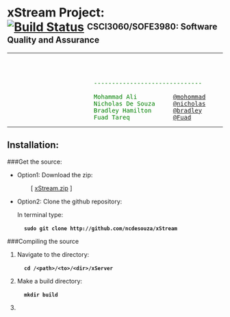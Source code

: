 xStream Project: <br> [![Build Status](https://magnum.travis-ci.com/ncdesouza/xstream.svg?token=WZRVmSR43sduJMwFxmyr)][mid]  <sup><sub>CSCI3060/SOFE3980: Software Quality and Assurance</sub></sup>
===============
---

<pre><span style="color: green">
                              
                        
                        ------------------------------

                        Mohammad Ali          <a href="mohammad.ali3@uoit.net">@mohommad</a>
                        Nicholas De Souza     <a href="nicholas.desouza@uoit.net">@nicholas</a>
                        Bradley Hamilton      <a href="bradley.hamilton@uoit.net">@bradley</a>
                        Fuad Tareq            <a href="fuad.tareq@uoit.net">@Fuad</a>
</span></pre>
---
Installation:
-------------
###Get the source:

*   Option1: Download the zip:

    &nbsp;&nbsp;&nbsp;&nbsp;&nbsp;&nbsp;&nbsp;&nbsp;\[ [xStream.zip][id2] \] 
 
*   Option2: Clone the github repository:

    In terminal type:

    &nbsp;&nbsp;&nbsp;&nbsp;__`sudo git clone http://github.com/ncdesouza/xStream`__


[id1]: <https://magnum.travis-ci.com/ncdesouza/xstream.svg?token=WZRVmSR43sduJMwFxmyr>
[id2]: <https://github.com/100481185/CSCI3060-SOFE3980-Project/archive/master.zip>     
[mid]: (https://magnum.travis-ci.com/ncdesouza/xstream)
    
###Compiling the source

1. Navigate to the directory:

    &nbsp;&nbsp;&nbsp;&nbsp;__`cd /<path>/<to>/<dir>/xServer`__

2. Make a build directory:

    &nbsp;&nbsp;&nbsp;&nbsp;__`mkdir build`__
    
3. 


